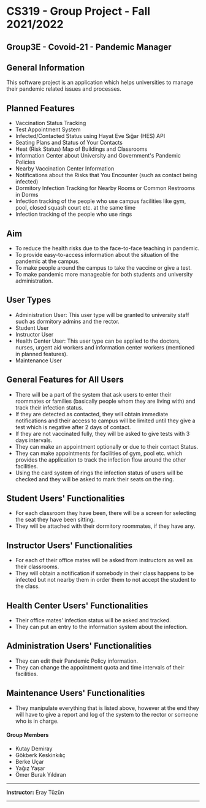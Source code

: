 # CS319 - Group Project - Fall 2021/2022

## Group3E - Covoid-21 - Pandemic Manager

## General Information
This software project is an application which helps universities to manage their pandemic related issues and processes.

## Planned Features
- Vaccination Status Tracking
- Test Appointment System
- Infected/Contacted Status using Hayat Eve Sığar (HES) API
- Seating Plans and Status of Your Contacts
- Heat (Risk Status) Map of Buildings and Classrooms
- Information Center about University and Government's Pandemic Policies
- Nearby Vaccination Center Information
- Notifications about the Risks that You Encounter (such as contact being infected)
- Dormitory Infection Tracking for Nearby Rooms or Common Restrooms in Dorms
- Infection tracking of the people who use campus facilities like gym, pool, closed squash court etc. at the same time
- Infection tracking of the people who use rings

## Aim
- To reduce the health risks due to the face-to-face teaching in pandemic.
- To provide easy-to-access information about the situation of the pandemic at the campus.
- To make people around the campus to take the vaccine or give a test.
- To make pandemic more manageable for both students and university administration.

## User Types
- Administration User: This user type will be granted to university staff such as dormitory admins and the rector.
- Student User
- Instructor User
- Health Center User: This user type can be applied to the doctors, nurses, urgent aid workers and information center workers (mentioned in planned features).
- Maintenance User

## General Features for All Users
- There will be a part of the system that ask users to enter their roommates or families (basically people whom they are living with) and track their infection status.
- If they are detected as contacted, they will obtain immediate notifications and their access to campus will be limited until they give a test which is negative after 2 days of contact.
- If they are not vaccinated fully, they will be asked to give tests with 3 days intervals.
- They can make an appointment optionally or due to their contact Status.
- They can make appointments for facilities of gym, pool etc. which provides the application to track the infection flow around the other facilities.
- Using the card system of rings the infection status of users will be checked and they will be asked to mark their seats on the ring.

## Student Users' Functionalities
- For each classroom they have been, there will be a screen for selecting the seat they have been sitting.
- They will be attached with their dormitory roommates, if they have any.

## Instructor Users' Functionalities
- For each of their office mates will be asked from instructors as well as their classrooms.
- They will obtain a notification if somebody in their class happens to be infected but not nearby them in order them to not accept the student to the class.

## Health Center Users' Functionalities
- Their office mates' infection status will be asked and tracked.
- They can put an entry to the information system about the infection.

## Administration Users' Functionalities
- They can edit their Pandemic Policy information.
- They can change the appointment quota and time intervals of their facilities.

## Maintenance Users' Functionalities
- They manipulate everything that is listed above, however at the end they will have to give a report and log of the system to the rector or someone who is in charge.

#### Group Members
- Kutay Demiray
- Gökberk Keskinkılıç
- Berke Uçar
- Yağız Yaşar
- Ömer Burak Yıldıran

****
**Instructor:** Eray Tüzün
****
